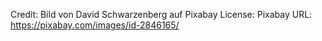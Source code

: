 Credit: Bild von David Schwarzenberg auf Pixabay
License: Pixabay
URL: https://pixabay.com/images/id-2846165/
